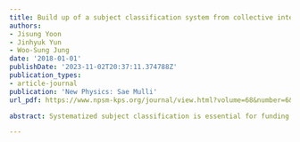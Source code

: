 ```yaml
---
title: Build up of a subject classification system from collective intelligence
authors:
- Jisung Yoon
- Jinhyuk Yun
- Woo-Sung Jung
date: '2018-01-01'
publishDate: '2023-11-02T20:37:11.374788Z'
publication_types:
- article-journal
publication: 'New Physics: Sae Mulli'
url_pdf: https://www.npsm-kps.org/journal/view.html?volume=68&number=6&spage=647&year=2018

abstract: Systematized subject classification is essential for funding and assessing scientific projects. Conventionally, classification schemes are founded on the empirical knowledge of the group of experts; thus, the experts' perspectives have influenced the current systems of scientific classification. Those systems archived the current state-of-art in practice, yet the global effect of the accelerating scientific change over time has made the updating of the classifications system on a timely basis vertually impossible. To overcome the aforementioned limitations, we propose an unbiased classification scheme that takes advantage of collective knowledge; Wikipedia, an Internet encyclopedia edited by millions of users, sets a prompt classification in a collective fashion. We construct a Wikipedia network for scientific disciplines and extract the backbone of the network. This structure displays a landscape of science and technology that is based on a collective intelligence and that is more unbiased and adaptable than conventional classifications.

---
```

